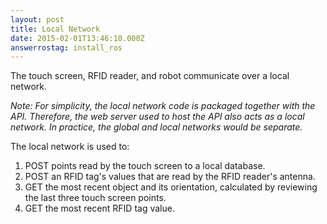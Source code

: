 ```yaml
---
layout: post
title: Local Network
date: 2015-02-01T13:46:10.000Z
answerrostag: install_ros
---
```


The touch screen, RFID reader, and robot communicate over a local network.

*Note: For simplicity, the local network code is packaged together with the API.  Therefore, the web server used to host the API also acts as a local network. In practice, the global and local networks would be separate.*

The local network is used to:

1. POST points read by the touch screen to a local database.
2. POST an RFID tag's values that are read by the RFID reader's antenna.
3. GET the most recent object and its orientation, calculated by reviewing the last three touch screen points.
4. GET the most recent RFID tag value.
